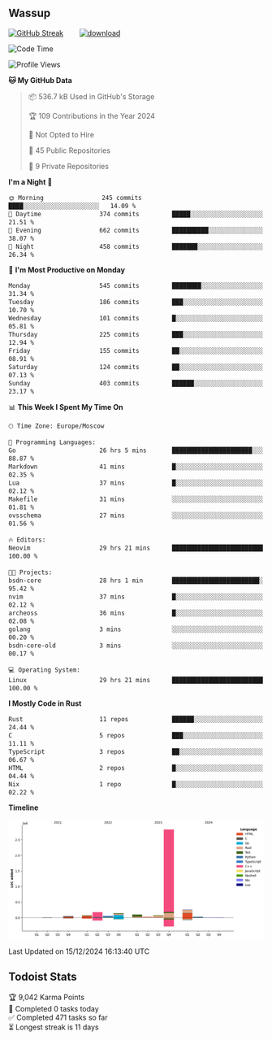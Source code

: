 ## Wassup

<!--
-->

[![GitHub Streak](http://github-readme-streak-stats.herokuapp.com?user=archeoss&theme=shades-of-purple&hide_border=true&date_format=j%20M%5B%20Y%5D)](https://git.io/streak-stats)&nbsp;&nbsp;&nbsp;&nbsp;&nbsp;&nbsp;&nbsp;&nbsp;[![download](https://user-images.githubusercontent.com/68448737/147796309-d8b65b1d-4dde-40d9-b03a-2b42aaa6cd43.jpeg)
](http://bmstu.ru/)

<!--START_SECTION:waka-->
![Code Time](http://img.shields.io/badge/Code%20Time-3%2C553%20hrs%2011%20mins-blue)

![Profile Views](http://img.shields.io/badge/Profile%20Views-1-blue)

**🐱 My GitHub Data** 

> 📦 536.7 kB Used in GitHub's Storage 
 > 
> 🏆 109 Contributions in the Year 2024
 > 
> 🚫 Not Opted to Hire
 > 
> 📜 45 Public Repositories 
 > 
> 🔑 9 Private Repositories 
 > 
**I'm a Night 🦉** 

```text
🌞 Morning                245 commits         ████░░░░░░░░░░░░░░░░░░░░░   14.09 % 
🌆 Daytime                374 commits         █████░░░░░░░░░░░░░░░░░░░░   21.51 % 
🌃 Evening                662 commits         ██████████░░░░░░░░░░░░░░░   38.07 % 
🌙 Night                  458 commits         ███████░░░░░░░░░░░░░░░░░░   26.34 % 
```
📅 **I'm Most Productive on Monday** 

```text
Monday                   545 commits         ████████░░░░░░░░░░░░░░░░░   31.34 % 
Tuesday                  186 commits         ███░░░░░░░░░░░░░░░░░░░░░░   10.70 % 
Wednesday                101 commits         █░░░░░░░░░░░░░░░░░░░░░░░░   05.81 % 
Thursday                 225 commits         ███░░░░░░░░░░░░░░░░░░░░░░   12.94 % 
Friday                   155 commits         ██░░░░░░░░░░░░░░░░░░░░░░░   08.91 % 
Saturday                 124 commits         ██░░░░░░░░░░░░░░░░░░░░░░░   07.13 % 
Sunday                   403 commits         ██████░░░░░░░░░░░░░░░░░░░   23.17 % 
```


📊 **This Week I Spent My Time On** 

```text
🕑︎ Time Zone: Europe/Moscow

💬 Programming Languages: 
Go                       26 hrs 5 mins       ██████████████████████░░░   88.87 % 
Markdown                 41 mins             █░░░░░░░░░░░░░░░░░░░░░░░░   02.35 % 
Lua                      37 mins             █░░░░░░░░░░░░░░░░░░░░░░░░   02.12 % 
Makefile                 31 mins             ░░░░░░░░░░░░░░░░░░░░░░░░░   01.81 % 
ovsschema                27 mins             ░░░░░░░░░░░░░░░░░░░░░░░░░   01.56 % 

🔥 Editors: 
Neovim                   29 hrs 21 mins      █████████████████████████   100.00 % 

🐱‍💻 Projects: 
bsdn-core                28 hrs 1 min        ████████████████████████░   95.42 % 
nvim                     37 mins             █░░░░░░░░░░░░░░░░░░░░░░░░   02.12 % 
archeoss                 36 mins             █░░░░░░░░░░░░░░░░░░░░░░░░   02.08 % 
golang                   3 mins              ░░░░░░░░░░░░░░░░░░░░░░░░░   00.20 % 
bsdn-core-old            3 mins              ░░░░░░░░░░░░░░░░░░░░░░░░░   00.17 % 

💻 Operating System: 
Linux                    29 hrs 21 mins      █████████████████████████   100.00 % 
```

**I Mostly Code in Rust** 

```text
Rust                     11 repos            ██████░░░░░░░░░░░░░░░░░░░   24.44 % 
C                        5 repos             ███░░░░░░░░░░░░░░░░░░░░░░   11.11 % 
TypeScript               3 repos             ██░░░░░░░░░░░░░░░░░░░░░░░   06.67 % 
HTML                     2 repos             █░░░░░░░░░░░░░░░░░░░░░░░░   04.44 % 
Nix                      1 repo              █░░░░░░░░░░░░░░░░░░░░░░░░   02.22 % 
```



**Timeline**

![Lines of Code chart](https://raw.githubusercontent.com/archeoss/archeoss/master/assets/bar_graph.png)


 Last Updated on 15/12/2024 16:13:40 UTC
<!--END_SECTION:waka-->

## Todoist Stats

<!-- TODO-IST:START -->
🏆  9,042 Karma Points           
🌸  Completed 0 tasks today           
✅  Completed 471 tasks so far           
⏳  Longest streak is 11 days
<!-- TODO-IST:END -->
